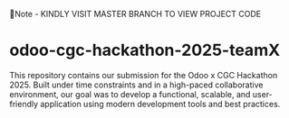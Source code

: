 📝Note - KINDLY VISIT MASTER BRANCH TO VIEW PROJECT CODE


# odoo-cgc-hackathon-2025-teamX
This repository contains our submission for the Odoo x CGC Hackathon 2025. Built under time constraints and in a high-paced collaborative environment, our goal was to develop a functional, scalable, and user-friendly application using modern development tools and best practices. 
